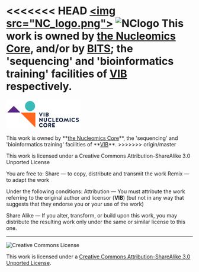 <<<<<<< HEAD
<a href="http://www.nucleomics.be/" target="_blank"><img src="NC_logo.png"\></a>
![NClogo](https://github.com/Nucleomics-VIB/NC_logo.png)
This work is owned by **<a href="https://www.nucleomics.be" target="_blank">the Nucleomics Core</a>**, and/or by **<a href="https://www.bits.vib.be" target="_blank">BITS</a>**; the 'sequencing' and 'bioinformatics training' facilities of **<a href="http://www.vib.be" target="_blank">VIB</a>** respectively.
=======
<p><a href="http://www.nucleomics.be/" target="_blank"><img src="/NC_logo.png" height=78 width=200\></a></p>
This work is owned by **<a href="https://www.nucleomics.be" target="_blank">the Nucleomics Core</a>**, the 'sequencing' and 'bioinformatics training' facilities of **<a href="http://www.vib.be" target="_blank">VIB</a>**.
>>>>>>> origin/master

This work is licensed under a Creative Commons Attribution-ShareAlike 3.0 Unported License

You are free to:
Share — to copy, distribute and transmit the work Remix — to adapt the work

Under the following conditions:
Attribution — You must attribute the work referring to the original author and licensor (**VIB**)
(but not in any way that suggests that they endorse you or your use of the work) 

Share Alike — If you alter, transform, or build upon this work, you may distribute the resulting work
only under the same or similar license to this one.

------------
![Creative Commons License](http://i.creativecommons.org/l/by-sa/3.0/88x31.png?raw=true)

This work is licensed under a [Creative Commons Attribution-ShareAlike 3.0 Unported License](http://creativecommons.org/licenses/by-sa/3.0/).
